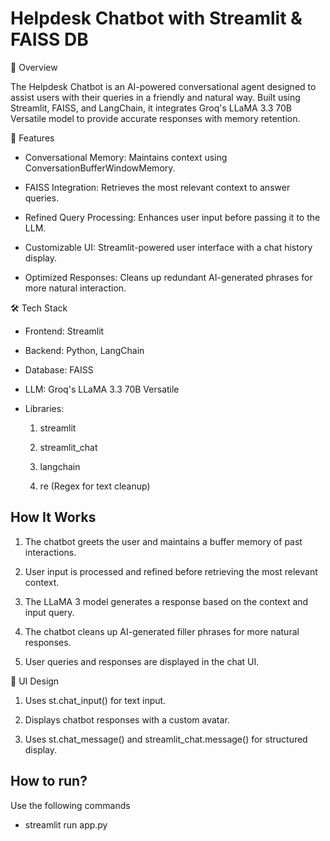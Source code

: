 # Helpdesk Chatbot with Streamlit & FAISS DB

📌 Overview

The Helpdesk Chatbot is an AI-powered conversational agent designed to assist users with their queries in a friendly and natural way. Built using Streamlit, FAISS, and LangChain, it integrates Groq's LLaMA 3.3 70B Versatile model to provide accurate responses with memory retention.

🚀 Features

- Conversational Memory: Maintains context using ConversationBufferWindowMemory.

- FAISS Integration: Retrieves the most relevant context to answer queries.

- Refined Query Processing: Enhances user input before passing it to the LLM.

- Customizable UI: Streamlit-powered user interface with a chat history display.

- Optimized Responses: Cleans up redundant AI-generated phrases for more natural interaction.

🛠️ Tech Stack

- Frontend: Streamlit

- Backend: Python, LangChain

- Database: FAISS

- LLM: Groq's LLaMA 3.3 70B Versatile

- Libraries:

   1. streamlit

   2. streamlit_chat

   3. langchain

   4. re (Regex for text cleanup)

 ## How It Works

1. The chatbot greets the user and maintains a buffer memory of past interactions.

2. User input is processed and refined before retrieving the most relevant context.

3. The LLaMA 3 model generates a response based on the context and input query.

4. The chatbot cleans up AI-generated filler phrases for more natural responses.

5. User queries and responses are displayed in the chat UI.

🎨 UI Design

1. Uses st.chat_input() for text input.

2. Displays chatbot responses with a custom avatar.

3. Uses st.chat_message() and streamlit_chat.message() for structured display.

## How to run?       

Use the following commands
- streamlit run app.py
